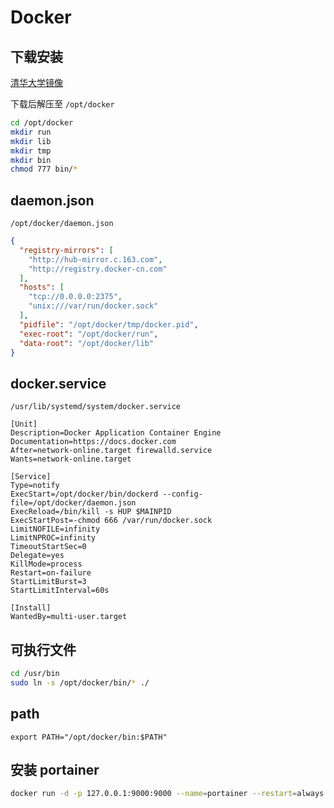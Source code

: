 # Docker

## 下载安装

[清华大学镜像](https://mirrors.tuna.tsinghua.edu.cn/docker-ce/linux/static/stable/x86_64/)

下载后解压至 `/opt/docker`

```bash
cd /opt/docker
mkdir run
mkdir lib
mkdir tmp
mkdir bin
chmod 777 bin/*
```

## daemon.json

`/opt/docker/daemon.json`

```json
{
  "registry-mirrors": [
    "http://hub-mirror.c.163.com",
    "http://registry.docker-cn.com"
  ],
  "hosts": [
    "tcp://0.0.0.0:2375",
    "unix:///var/run/docker.sock"
  ],
  "pidfile": "/opt/docker/tmp/docker.pid",
  "exec-root": "/opt/docker/run",
  "data-root": "/opt/docker/lib"
}
```

## docker.service

`/usr/lib/systemd/system/docker.service`

```text
[Unit]
Description=Docker Application Container Engine
Documentation=https://docs.docker.com
After=network-online.target firewalld.service
Wants=network-online.target

[Service]
Type=notify
ExecStart=/opt/docker/bin/dockerd --config-file=/opt/docker/daemon.json
ExecReload=/bin/kill -s HUP $MAINPID
ExecStartPost=-chmod 666 /var/run/docker.sock
LimitNOFILE=infinity
LimitNPROC=infinity
TimeoutStartSec=0
Delegate=yes
KillMode=process
Restart=on-failure
StartLimitBurst=3
StartLimitInterval=60s

[Install]
WantedBy=multi-user.target
```

## 可执行文件

```bash
cd /usr/bin
sudo ln -s /opt/docker/bin/* ./
```

## path

```text
export PATH="/opt/docker/bin:$PATH"
```

## 安装 portainer

```bash
docker run -d -p 127.0.0.1:9000:9000 --name=portainer --restart=always -v /var/run/docker.sock:/var/run/docker.sock -v portainer_data:/data portainer/portainer-ce
```

